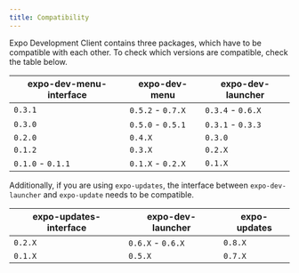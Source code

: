 ```yaml
---
title: Compatibility
---
```


Expo Development Client contains three packages, which have to be compatible with each other. To check which versions are compatible, check the table below.

| expo-dev-menu-interface | expo-dev-menu     | expo-dev-launcher |
| ----------------------- | ----------------- | ----------------- |
| `0.3.1`                 | `0.5.2` - `0.7.X` | `0.3.4` - `0.6.X` |
| `0.3.0`                 | `0.5.0` - `0.5.1` | `0.3.1` - `0.3.3` |
| `0.2.0`                 | `0.4.X`           | `0.3.0`           |
| `0.1.2`                 | `0.3.X`           | `0.2.X`           |
| `0.1.0` - `0.1.1`       | `0.1.X` - `0.2.X` | `0.1.X`           |

Additionally, if you are using `expo-updates`, the interface between `expo-dev-launcher` and `expo-update` needs to be compatible.

| expo-updates-interface | expo-dev-launcher | expo-updates |
| ---------------------- | ----------------- | ------------ |
| `0.2.X`                | `0.6.X` - `0.6.X` | `0.8.X`      |
| `0.1.X`                | `0.5.X`           | `0.7.X`      |
